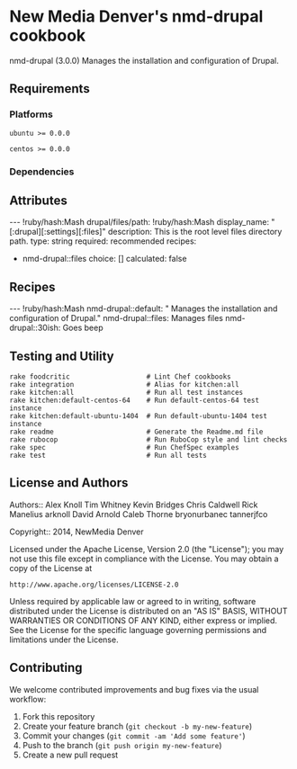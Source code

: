 
New Media Denver's nmd-drupal cookbook
=============================

nmd-drupal (3.0.0)  Manages the installation and configuration of Drupal.



Requirements
------------

### Platforms

`ubuntu >= 0.0.0`

`centos >= 0.0.0`

### Dependencies


Attributes
----------

--- !ruby/hash:Mash
drupal/files/path: !ruby/hash:Mash
  display_name: "[:drupal][:settings][:files]"
  description: This is the root level files directory path.
  type: string
  required: recommended
  recipes:
  - nmd-drupal::files
  choice: []
  calculated: false

Recipes
-------

--- !ruby/hash:Mash
nmd-drupal::default: " Manages the installation and configuration of Drupal."
nmd-drupal::files: Manages files
nmd-drupal::30ish: Goes beep


Testing and Utility
-------

    rake foodcritic                   # Lint Chef cookbooks
    rake integration                  # Alias for kitchen:all
    rake kitchen:all                  # Run all test instances
    rake kitchen:default-centos-64    # Run default-centos-64 test instance
    rake kitchen:default-ubuntu-1404  # Run default-ubuntu-1404 test instance
    rake readme                       # Generate the Readme.md file
    rake rubocop                      # Run RuboCop style and lint checks
    rake spec                         # Run ChefSpec examples
    rake test                         # Run all tests


License and Authors
------------------

Authors:: 
  Alex Knoll
  Tim Whitney
  Kevin Bridges
  Chris Caldwell
  Rick Manelius
  arknoll
  David Arnold
  Caleb Thorne
  bryonurbanec
  tannerjfco


Copyright:: 2014, NewMedia Denver

Licensed under the Apache License, Version 2.0 (the "License");
you may not use this file except in compliance with the License.
You may obtain a copy of the License at

    http://www.apache.org/licenses/LICENSE-2.0

Unless required by applicable law or agreed to in writing, software
distributed under the License is distributed on an "AS IS" BASIS,
WITHOUT WARRANTIES OR CONDITIONS OF ANY KIND, either express or implied.
See the License for the specific language governing permissions and
limitations under the License.

Contributing
------------

We welcome contributed improvements and bug fixes via the usual workflow:

1. Fork this repository
2. Create your feature branch (`git checkout -b my-new-feature`)
3. Commit your changes (`git commit -am 'Add some feature'`)
4. Push to the branch (`git push origin my-new-feature`)
5. Create a new pull request
